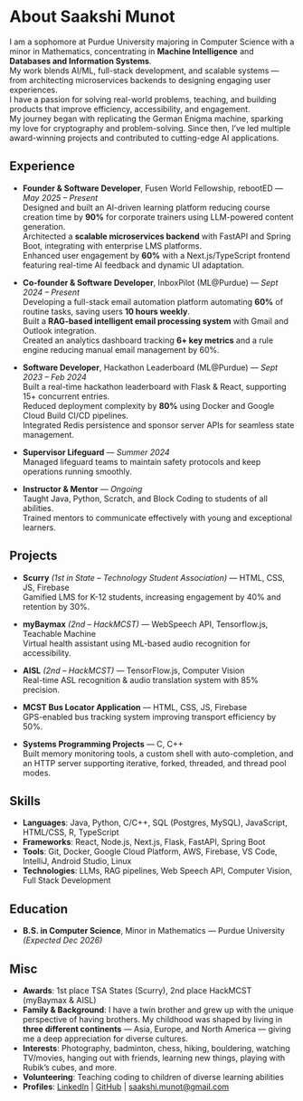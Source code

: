 # About Saakshi Munot

I am a sophomore at Purdue University majoring in Computer Science with a minor in Mathematics, concentrating in **Machine Intelligence** and **Databases and Information Systems**.  
My work blends AI/ML, full-stack development, and scalable systems — from architecting microservices backends to designing engaging user experiences.  
I have a passion for solving real-world problems, teaching, and building products that improve efficiency, accessibility, and engagement.  
My journey began with replicating the German Enigma machine, sparking my love for cryptography and problem-solving. Since then, I’ve led multiple award-winning projects and contributed to cutting-edge AI applications.

## Experience
- **Founder & Software Developer**, Fusen World Fellowship, rebootED — *May 2025 – Present*  
  Designed and built an AI-driven learning platform reducing course creation time by **90%** for corporate trainers using LLM-powered content generation.  
  Architected a **scalable microservices backend** with FastAPI and Spring Boot, integrating with enterprise LMS platforms.  
  Enhanced user engagement by **60%** with a Next.js/TypeScript frontend featuring real-time AI feedback and dynamic UI adaptation.

- **Co-founder & Software Developer**, InboxPilot (ML@Purdue) — *Sept 2024 – Present*  
  Developing a full-stack email automation platform automating **60%** of routine tasks, saving users **10 hours weekly**.  
  Built a **RAG-based intelligent email processing system** with Gmail and Outlook integration.  
  Created an analytics dashboard tracking **6+ key metrics** and a rule engine reducing manual email management by 60%.

- **Software Developer**, Hackathon Leaderboard (ML@Purdue) — *Sept 2023 – Feb 2024*  
  Built a real-time hackathon leaderboard with Flask & React, supporting 15+ concurrent entries.  
  Reduced deployment complexity by **80%** using Docker and Google Cloud Build CI/CD pipelines.  
  Integrated Redis persistence and sponsor server APIs for seamless state management.

- **Supervisor Lifeguard** — *Summer 2024*  
  Managed lifeguard teams to maintain safety protocols and keep operations running smoothly.

- **Instructor & Mentor** — *Ongoing*  
  Taught Java, Python, Scratch, and Block Coding to students of all abilities.  
  Trained mentors to communicate effectively with young and exceptional learners.

## Projects
- **Scurry** *(1st in State – Technology Student Association)* — HTML, CSS, JS, Firebase  
  Gamified LMS for K-12 students, increasing engagement by 40% and retention by 30%.

- **myBaymax** *(2nd – HackMCST)* — WebSpeech API, Tensorflow.js, Teachable Machine  
  Virtual health assistant using ML-based audio recognition for accessibility.

- **AISL** *(2nd – HackMCST)* — TensorFlow.js, Computer Vision  
  Real-time ASL recognition & audio translation system with 85% precision.

- **MCST Bus Locator Application** — HTML, CSS, JS, Firebase  
  GPS-enabled bus tracking system improving transport efficiency by 50%.

- **Systems Programming Projects** — C, C++  
  Built memory monitoring tools, a custom shell with auto-completion, and an HTTP server supporting iterative, forked, threaded, and thread pool modes.

## Skills
- **Languages**: Java, Python, C/C++, SQL (Postgres, MySQL), JavaScript, HTML/CSS, R, TypeScript  
- **Frameworks**: React, Node.js, Next.js, Flask, FastAPI, Spring Boot  
- **Tools**: Git, Docker, Google Cloud Platform, AWS, Firebase, VS Code, IntelliJ, Android Studio, Linux  
- **Technologies**: LLMs, RAG pipelines, Web Speech API, Computer Vision, Full Stack Development

## Education
- **B.S. in Computer Science**, Minor in Mathematics — Purdue University *(Expected Dec 2026)*

## Misc
- **Awards**: 1st place TSA States (Scurry), 2nd place HackMCST (myBaymax & AISL)  
- **Family & Background**: I have a twin brother and grew up with the unique perspective of having brothers. My childhood was shaped by living in **three different continents** — Asia, Europe, and North America — giving me a deep appreciation for diverse cultures.  
- **Interests**: Photography, badminton, chess, hiking, bouldering, watching TV/movies, hanging out with friends, learning new things, playing with Rubik’s cubes, and more.  
- **Volunteering**: Teaching coding to children of diverse learning abilities  
- **Profiles**: [LinkedIn](https://linkedin.com/in/saakshimunot) | [GitHub](https://github.com/SaakshiMunot) | saakshi.munot@gmail.com
